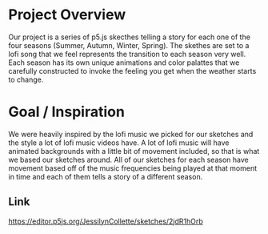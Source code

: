 # Project Overview
Our project is a series of p5.js skecthes telling a story for each one of the four seasons (Summer, Autumn, Winter, Spring). The skethes are set to a lofi song that we feel represents the transition to each season very well. Each season has its own unique animations and color palattes that we carefully constructed to invoke the feeling you get when the weather starts to change.


# Goal / Inspiration
We were heavily inspired by the lofi music we picked for our sketches and the style a lot of lofi music videos have. A lot of lofi music will have animated backgrounds with a little bit of movement included, so that is what we based our sketches around. All of our sketches for each season have movement based off of the music frequencies being played at that moment in time and each of them tells a story of a different season. 

## Link
https://editor.p5js.org/JessilynCollette/sketches/2jdR1hOrb

